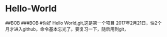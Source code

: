 # Hello-World
##BOB
###BOB
#你好
Hello World,git,这是第一个项目
2017年2月21日，快2个月才进入github，命令基本忘光了。要复习一下，随后用到git，
